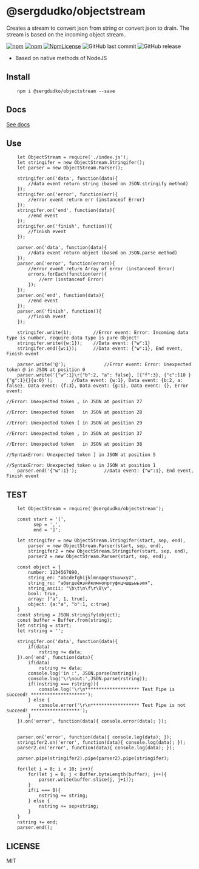 ﻿
# @sergdudko/objectstream
Creates a stream to convert json from string or convert json to drain. The stream is based on the incoming object stream.. 

[![npm](https://img.shields.io/npm/v/@sergdudko/objectstream.svg)](https://www.npmjs.com/package/@sergdudko/objectstream)
[![npm](https://img.shields.io/npm/dy/@sergdudko/objectstream.svg)](https://www.npmjs.com/package/@sergdudko/objectstream)
[![NpmLicense](https://img.shields.io/npm/l/@sergdudko/objectstream.svg)](https://www.npmjs.com/package/@sergdudko/objectstream)
![GitHub last commit](https://img.shields.io/github/last-commit/siarheidudko/objectstream.svg)
![GitHub release](https://img.shields.io/github/release/siarheidudko/objectstream.svg)
  
- Based on native methods of NodeJS
  

## Install  
  
```
	npm i @sergdudko/objectstream --save
```

## Docs

[See docs](https://github.com/siarheidudko/out/module-sergdudko_objectstream.html)

## Use
    
```
	let ObjectStream = require('./index.js');
	let stringifer = new ObjectStream.Stringifer();
	let parser = new ObjectStream.Parser();
	
	stringifer.on('data', function(data){
		//data event return string (based on JSON.stringify method)
	});
	stringifer.on('error', function(err){
		//error event return err (instanceof Error)
	});
	stringifer.on('end', function(data){
		//end event
	});
	stringifer.on('finish', function(){
		//finish event
	});
	
	parser.on('data', function(data){
		//data event return object (based on JSON.parse method)
	});
	parser.on('error', function(errors){
		//error event return Array of error (instanceof Error)
		errors.forEach(function(err){
			//err (instanceof Error)
		});
	});
	parser.on('end', function(data){
		//end event
	});
	parser.on('finish', function(){
		//finish event
	});
	
	stringifer.write(1);		//Error event: Error: Incoming data type is number, require data type is pure Object!
	stringifer.write({w:1});	//Data event: {"w":1}
	stringifer.end({w:1});		//Data event: {"w":1}, End event, Finish event

	parser.write('@');				//Error event: Error: Unexpected token @ in JSON at position 0
	parser.write('{"w":1}\r{"b":2, "a": false}, [{"f":3}, {"c":]10 }{"g":1}{}{u:0}');		//Data event: {w:1}, Data event: {b:2, a: false}, Data event: {f:3}, Data event: {g:1}, Data event: {}, Error event: 
																																																		//Error: Unexpected token , in JSON at position 27
																																																		//Error: Unexpected token   in JSON at position 28
																																																		//Error: Unexpected token [ in JSON at position 29
																																																		//Error: Unexpected token , in JSON at position 37
																																																		//Error: Unexpected token   in JSON at position 38
																																																		//SyntaxError: Unexpected token ] in JSON at position 5
																																																		//SyntaxError: Unexpected token u in JSON at position 1
	parser.end('{"w":1}');			//Data event: {"w":1}, End event, Finish event
```

## TEST  
```
	let ObjectStream = require('@sergdudko/objectstream');

    const start = '[',
          sep = ',',
          end = ']';
          
    let stringifer = new ObjectStream.Stringifer(start, sep, end),
        parser = new ObjectStream.Parser(start, sep, end),
        stringifer2 = new ObjectStream.Stringifer(start, sep, end),
        parser2 = new ObjectStream.Parser(start, sep, end);

    const object = {
        number: 1234567890,
        string_en: "abcdefghijklmnopqrstuvwxyz",
        string_ru: "абвгдеёжзийклмнопртуфхцчшщъыьэюя",
        string_ascii: "\b\t\n\f\r\0\v",
        bool: true,
        array: ["a", 1, true],
        object: {a:"a", "b":1, c:true}
    }
    const string = JSON.stringify(object);
    const buffer = Buffer.from(string);
    let nstring = start;
    let rstring = '';

    stringifer.on('data', function(data){
        if(data)
            rstring += data;
    }).on('end', function(data){
        if(data)
            rstring += data;
        console.log('in :', JSON.parse(nstring));
        console.log('\r\nout:',JSON.parse(rstring));
        if((nstring === rstring)){
            console.log('\r\n******************** Test Pipe is succeed! ********************');
        } else {
            console.error('\r\n****************** Test Pipe is not succeed! ******************');
        }
    }).on('error', function(data){ console.error(data); });


    parser.on('error', function(data){ console.log(data); });
    stringifer2.on('error', function(data){ console.log(data); });
    parser2.on('error', function(data){ console.log(data); });

    parser.pipe(stringifer2).pipe(parser2).pipe(stringifer);

    for(let i = 0; i < 10; i++){
        for(let j = 0; j < Buffer.byteLength(buffer); j++){
            parser.write(buffer.slice(j, j+1));
        }
        if(i === 0){
            nstring += string;
        } else {
            nstring += sep+string;
        }
    }
    nstring += end;
    parser.end();
```
  
## LICENSE  
  
MIT  
